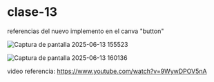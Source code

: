 # clase-13
referencias del nuevo implemento en el canva "button"

![Captura de pantalla 2025-06-13 155523](https://github.com/user-attachments/assets/31310c51-858c-4507-bf30-c316aa01c5b0)

![Captura de pantalla 2025-06-13 160136](https://github.com/user-attachments/assets/0a7590d8-124d-4aa8-9254-02d4dda9ed5e)

video referencia:
https://www.youtube.com/watch?v=9WywDPOV5nA
